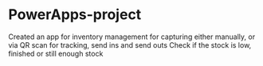 # PowerApps-project
Created an app for inventory management
for capturing either manually, or via QR scan for tracking, send ins and send outs
Check if the stock is low, finished or still enough stock
